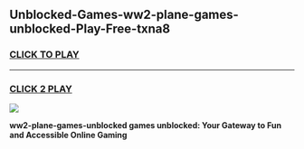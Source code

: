 
## Unblocked-Games-ww2-plane-games-unblocked-Play-Free-txna8
<h3>
<a href="https://premium76.site?title=ww2-plane-games-unblocked&ref=23A">CLICK TO PLAY</a></h3>
<hr>

<h3>
<a href="https://premium76.site?title=ww2-plane-games-unblocked&ref=23A">CLICK 2 PLAY</a>
  
</h3>

<a href="https://premium76.site?title=ww2-plane-games-unblocked&ref=23A"><img src="https://clearcache.store/games.png"></a>


**ww2-plane-games-unblocked games unblocked: Your Gateway to Fun and Accessible Online Gaming**
